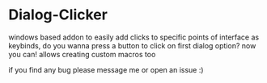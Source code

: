 # Dialog-Clicker
windows based addon to easily add clicks to specific points of interface as keybinds, do you wanna press a button to click on first dialog option? now you can! allows creating custom macros too

if you find any bug please message me or open an issue :)

